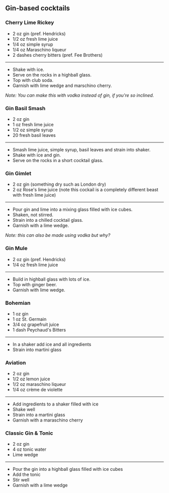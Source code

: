 ## Gin-based cocktails

### Cherry Lime Rickey
* 2 oz gin (pref. Hendricks)
* 1/2 oz fresh lime juice
* 1/4 oz simple syrup
* 1/4 oz Maraschino liqueur
* 2 dashes cherry bitters (pref. Fee Brothers)

---
* Shake with ice.
* Serve on the rocks in a highball glass.
* Top with club soda.
* Garnish with lime wedge and marschino cherry.

*Note: You can make this with vodka instead of gin, if you're so inclined.*

### Gin Basil Smash

* 2 oz gin
* 1 oz fresh lime juice
* 1/2 oz simple syrup
* 20 fresh basil leaves

---
* Smash lime juice, simple syrup, basil leaves and strain into shaker.
* Shake with ice and gin.
* Serve on the rocks in a short cocktail glass.

### Gin Gimlet

* 2 oz gin (something dry such as London dry)
* 2 oz Rose's lime juice (note this cockail is a completely different beast with fresh lime juice)

---
* Pour gin and lime into a mixing glass filled with ice cubes.
* Shaken, not stirred.
* Strain into a chilled cocktail glass.
* Garnish with a lime wedge.

*Note: this can also be made using vodka but why?*

### Gin Mule

* 2 oz gin (pref. Hendricks)
* 1/4 oz fresh lime juice

---
* Build in highball glass with lots of ice.
* Top with ginger beer.
* Garnish with lime wedge.

### Bohemian

* 1 oz gin
* 1 oz St. Germain
* 3/4 oz grapefruit juice
* 1 dash Peychaud's Bitters

---
* In a shaker add ice and all ingredients
* Strain into martini glass

### Aviation

* 2 oz gin
* 1/2 oz lemon juice
* 1/2 oz maraschino liqueur
* 1/4 oz crème de violette

---
* Add ingredients to a shaker filled with ice
* Shake well
* Strain into a martini glass
* Garnish with a maraschino cherry

### Classic Gin & Tonic

* 2 oz gin
* 4 oz tonic water
* Lime wedge

---
* Pour the gin into a highball glass filled with ice cubes
* Add the tonic
* Stir well
* Garnish with a lime wedge
